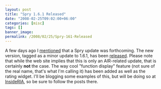 ```yaml
---
layout: post
title: "Spry 1.6.1 Released"
date: "2008-02-25T09:02:00+06:00"
categories: [misc]
tags: []
banner_image: 
permalink: /2008/02/25/Spry-161-Released
---
```


A few days ago I <a href="http://www.raymondcamden.com/index.cfm/2008/2/20/Spry-update-on-the-way">mentioned</a> that a Spry update was forthcoming. The new version, tagged as a minor update to 1.6.1, has been <a href="http://labs.adobe.com/technologies/spry/">released</a>. Please note that while the web site implies that this is only an AIR-related update, that is certainly <b>not</b> the case. The way cool "function display" feature (not sure of the real name, that's what I'm calling it) has been added as well as the rating widget. I'll be blogging some examples of this, but will be doing so at <a href="http://www.insideria.com">InsideRIA</a>, so be sure to follow the posts there.